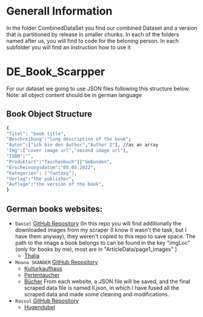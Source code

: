 # Generall Information
In the folder CombinedDataSet you find our combined Dataset and 
a version that is partitioned by release in smaller chunks.
In each of the folders named after us, you will find to code for the beloning person.
In each subfolder you will find an instruction how to use it

# DE_Book_Scarpper
For our dataset we going to use JSON files following this structure below.
Note: all object content should be in german language
## Book Object Structure
```bash
{
"Titel": "book title",
"Beschreibung":"long description of the book";
"Autor":["ich bin den Author","Author 2"], //as an array
"Img":["cover image url","second image url"],
"ISBN":"",
"Produktart":"Taschenbuch"||"Gebunden",
"Erscheinungsdatum":"05.05.2022",
"Kategorien": ["fantasy"],
"Verlag":"the publisher",
"Auflage":"the version of the book",
}
```




## German books websites:
* `Daniel`  [GitHub Repository](https://github.com/dragon-17/Book_Scraper)
   (In this repo you will find additionally the downloaded images from my scraper (I know it wasn't the task, but I have them anyway), they weren't copied to this repo to save space.
   The path to the image a book belongs to can be found in the key "imgLoc" (only for books by me), most are in "ArticleData/page1_images" )
  *  [Thalia](https://www.thalia.de/) 
* `Mouna SKANDER` [GitHub Repository](https://github.com/SkanderMouna/GermanBooksScrapersDeepLearning.git)
  *  [Kulturkaufhaus](https://www.kulturkaufhaus.de/en/start) 
  *  [Perlentaucher](https://www.perlentaucher.de/)
  *  [Bücher](https://www.buecher.de/)
  From each website, a JSON file will be saved, and the final scraped data file is named ll.json, in which I have fused all the scraped data and made some cleaning and modifications.
* `Rassul` [GitHub Repository]()
  *  [Hugendubel](https://www.hugendubel.de/de/) 



